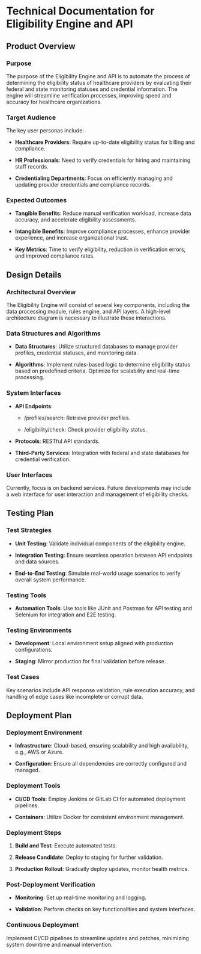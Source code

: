 # Technical Documentation for Eligibility Engine and API

## Product Overview

### Purpose

The purpose of the Eligibility Engine and API is to automate the process
of determining the eligibility status of healthcare providers by
evaluating their federal and state monitoring statuses and credential
information. The engine will streamline verification processes,
improving speed and accuracy for healthcare organizations.

### Target Audience

The key user personas include:

- **Healthcare Providers**: Require up-to-date eligibility status for
  billing and compliance.

- **HR Professionals**: Need to verify credentials for hiring and
  maintaining staff records.

- **Credentialing Departments**: Focus on efficiently managing and
  updating provider credentials and compliance records.

### Expected Outcomes

- **Tangible Benefits**: Reduce manual verification workload, increase
  data accuracy, and accelerate eligibility assessments.

- **Intangible Benefits**: Improve compliance processes, enhance
  provider experience, and increase organizational trust.

- **Key Metrics**: Time to verify eligibility, reduction in verification
  errors, and improved compliance rates.

## Design Details

### Architectural Overview

The Eligibility Engine will consist of several key components, including
the data processing module, rules engine, and API layers. A high-level
architecture diagram is necessary to illustrate these interactions.

### Data Structures and Algorithms

- **Data Structures**: Utilize structured databases to manage provider
  profiles, credential statuses, and monitoring data.

- **Algorithms**: Implement rules-based logic to determine eligibility
  status based on predefined criteria. Optimize for scalability and
  real-time processing.

### System Interfaces

- **API Endpoints**:

  - /profiles/search: Retrieve provider profiles.

  - /eligibility/check: Check provider eligibility status.

- **Protocols**: RESTful API standards.

- **Third-Party Services**: Integration with federal and state databases
  for credential verification.

### User Interfaces

Currently, focus is on backend services. Future developments may include
a web interface for user interaction and management of eligibility
checks.

## Testing Plan

### Test Strategies

- **Unit Testing**: Validate individual components of the eligibility
  engine.

- **Integration Testing**: Ensure seamless operation between API
  endpoints and data sources.

- **End-to-End Testing**: Simulate real-world usage scenarios to verify
  overall system performance.

### Testing Tools

- **Automation Tools**: Use tools like JUnit and Postman for API testing
  and Selenium for integration and E2E testing.

### Testing Environments

- **Development**: Local environment setup aligned with production
  configurations.

- **Staging**: Mirror production for final validation before release.

### Test Cases

Key scenarios include API response validation, rule execution accuracy,
and handling of edge cases like incomplete or corrupt data.

## Deployment Plan

### Deployment Environment

- **Infrastructure**: Cloud-based, ensuring scalability and high
  availability, e.g., AWS or Azure.

- **Configuration**: Ensure all dependencies are correctly configured
  and managed.

### Deployment Tools

- **CI/CD Tools**: Employ Jenkins or GitLab CI for automated deployment
  pipelines.

- **Containers**: Utilize Docker for consistent environment management.

### Deployment Steps

1.  **Build and Test**: Execute automated tests.

2.  **Release Candidate**: Deploy to staging for further validation.

3.  **Production Rollout**: Gradually deploy updates, monitor health
    metrics.

### Post-Deployment Verification

- **Monitoring**: Set up real-time monitoring and logging.

- **Validation**: Perform checks on key functionalities and system
  interfaces.

### Continuous Deployment

Implement CI/CD pipelines to streamline updates and patches, minimizing
system downtime and manual intervention.
